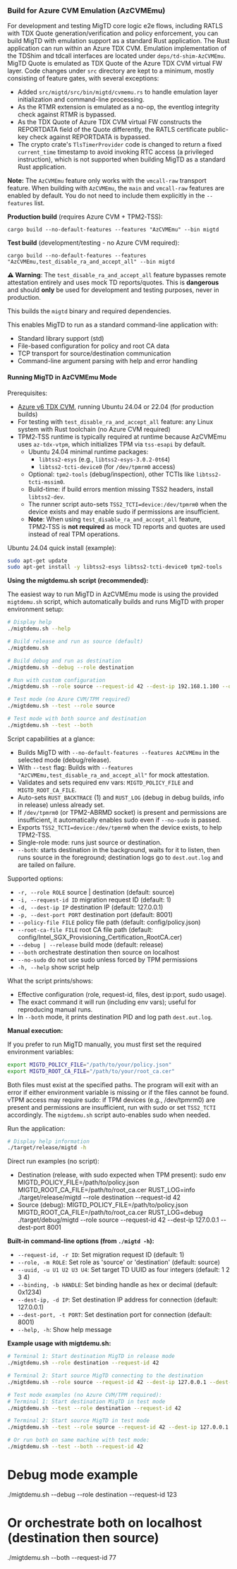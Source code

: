 ### Build for Azure CVM Emulation (AzCVMEmu)

For development and testing MigTD core logic e2e flows, including RATLS with TDX Quote generation/verification and policy enforcement, you can build MigTD with emulation support as a standard Rust application. The Rust application can run within an Azure TDX CVM. Emulation implementation of the TDShim and tdcall interfaces are located under `deps/td-shim-AzCVMEmu`. MigTD Quote is emulated as TDX Quote of the Azure TDX CVM virtual FW layer. Code changes under `src` directory are kept to a minimum, mostly consisting of feature gates, with several exceptions:

- Added `src/migtd/src/bin/migtd/cvmemu.rs` to handle emulation layer initialization and command-line processing.
- As the RTMR extension is emulated as a no-op, the eventlog integrity check against RTMR is bypassed.
- As the TDX Quote of Azure TDX CVM virtual FW constructs the REPORTDATA field of the Quote differently, the RATLS certificate public-key check against REPORTDATA is bypassed.
- The crypto crate's `TlsTimerProvider` code is changed to return a fixed `current_time` timestamp to avoid invoking RTC access (a privileged instruction), which is not supported when building MigTD as a standard Rust application.

**Note:** The `AzCVMEmu` feature only works with the `vmcall-raw` transport feature. When building with `AzCVMEmu`, the `main` and `vmcall-raw` features are enabled by default. You do not need to include them explicitly in the `--features` list.

**Production build** (requires Azure CVM + TPM2‑TSS):
```
cargo build --no-default-features --features "AzCVMEmu" --bin migtd
```

**Test build** (development/testing - no Azure CVM required):
```
cargo build --no-default-features --features "AzCVMEmu,test_disable_ra_and_accept_all" --bin migtd
```

**⚠️ Warning**: The `test_disable_ra_and_accept_all` feature bypasses remote attestation entirely and uses mock TD reports/quotes. This is **dangerous** and should **only** be used for development and testing purposes, never in production.

This builds the `migtd` binary and required dependencies.

This enables MigTD to run as a standard command-line application with:
- Standard library support (std)
- File-based configuration for policy and root CA data
- TCP transport for source/destination communication
- Command-line argument parsing with help and error handling

#### Running MigTD in AzCVMEmu Mode


Prerequisites:
- [Azure v6 TDX CVM](https://learn.microsoft.com/en-us/azure/virtual-machines/sizes/general-purpose/dcesv6-series?tabs=sizebasic), running Ubuntu 24.04 or 22.04 (for production builds)
- For testing with `test_disable_ra_and_accept_all` feature: any Linux system with Rust toolchain (no Azure CVM required)
- TPM2‑TSS runtime is typically required at runtime because AzCVMEmu uses `az-tdx-vtpm`, which initializes TPM via `tss-esapi` by default.
	- Ubuntu 24.04 minimal runtime packages:
		- `libtss2-esys` (e.g., `libtss2-esys-3.0.2-0t64`)
		- `libtss2-tcti-device0` (for `/dev/tpmrm0` access)
	- Optional: `tpm2-tools` (debug/inspection), other TCTIs like `libtss2-tcti-mssim0`.
	- Build-time: if build errors mention missing TSS2 headers, install `libtss2-dev`.
	- The runner script auto-sets `TSS2_TCTI=device:/dev/tpmrm0` when the device exists and may enable sudo if permissions are insufficient.
	- **Note**: When using `test_disable_ra_and_accept_all` feature, TPM2‑TSS is **not required** as mock TD reports and quotes are used instead of real TPM operations.

Ubuntu 24.04 quick install (example):

```bash
sudo apt-get update
sudo apt-get install -y libtss2-esys libtss2-tcti-device0 tpm2-tools
```


**Using the migtdemu.sh script (recommended):**

The easiest way to run MigTD in AzCVMEmu mode is using the provided `migtdemu.sh` script, which automatically builds and runs MigTD with proper environment setup:

```bash
# Display help
./migtdemu.sh --help

# Build release and run as source (default)
./migtdemu.sh

# Build debug and run as destination
./migtdemu.sh --debug --role destination

# Run with custom configuration
./migtdemu.sh --role source --request-id 42 --dest-ip 192.168.1.100 --dest-port 8002

# Test mode (no Azure CVM/TPM required)
./migtdemu.sh --test --role source

# Test mode with both source and destination
./migtdemu.sh --test --both
```

Script capabilities at a glance:
- Builds MigTD with `--no-default-features --features AzCVMEmu` in the selected mode (debug/release).
- With `--test` flag: Builds with `--features "AzCVMEmu,test_disable_ra_and_accept_all"` for mock attestation.
- Validates and sets required env vars: `MIGTD_POLICY_FILE` and `MIGTD_ROOT_CA_FILE`.
- Auto-sets `RUST_BACKTRACE` (1) and `RUST_LOG` (debug in debug builds, info in release) unless already set.
- If `/dev/tpmrm0` (or TPM2-ABRMD socket) is present and permissions are insufficient, it automatically enables sudo even if `--no-sudo` is passed.
- Exports `TSS2_TCTI=device:/dev/tpmrm0` when the device exists, to help TPM2-TSS.
- Single-role mode: runs just source or destination.
- `--both`: starts destination in the background, waits for it to listen, then runs source in the foreground; destination logs go to `dest.out.log` and are tailed on failure.

Supported options:
- `-r, --role ROLE`                source | destination (default: source)
- `-i, --request-id ID`            migration request ID (default: 1)
- `-d, --dest-ip IP`               destination IP (default: 127.0.0.1)
- `-p, --dest-port PORT`           destination port (default: 8001)
- `--policy-file FILE`             policy file path (default: config/policy.json)
- `--root-ca-file FILE`            root CA file path (default: config/Intel_SGX_Provisioning_Certification_RootCA.cer)
- `--debug | --release`            build mode (default: release)
- `--both`                         orchestrate destination then source on localhost
- `--no-sudo`                      do not use sudo unless forced by TPM permissions
- `-h, --help`                     show script help

What the script prints/shows:
- Effective configuration (role, request-id, files, dest ip:port, sudo usage).
- The exact command it will run (including env vars); useful for reproducing manual runs.
- In `--both` mode, it prints destination PID and log path `dest.out.log`.

**Manual execution:**

If you prefer to run MigTD manually, you must first set the required environment variables:

```bash
export MIGTD_POLICY_FILE="/path/to/your/policy.json"
export MIGTD_ROOT_CA_FILE="/path/to/your/root_ca.cer"
```

Both files must exist at the specified paths. The program will exit with an error if either environment variable is missing or if the files cannot be found. vTPM access may require sudo: if TPM devices (e.g., /dev/tpmrm0) are present and permissions are insufficient, run with sudo or set `TSS2_TCTI` accordingly. The `migtdemu.sh` script auto-enables sudo when needed.

Run the application:

```bash
# Display help information
./target/release/migtd -h
```

Direct run examples (no script):
- Destination (release, with sudo expected when TPM present):
	sudo env MIGTD_POLICY_FILE=/path/to/policy.json MIGTD_ROOT_CA_FILE=/path/to/root_ca.cer RUST_LOG=info ./target/release/migtd --role destination --request-id 42
- Source (debug):
	MIGTD_POLICY_FILE=/path/to/policy.json MIGTD_ROOT_CA_FILE=/path/to/root_ca.cer RUST_LOG=debug ./target/debug/migtd --role source --request-id 42 --dest-ip 127.0.0.1 --dest-port 8001

**Built-in command-line options (from `./migtd -h`):**
- `--request-id, -r ID`: Set migration request ID (default: 1)
- `--role, -m ROLE`: Set role as 'source' or 'destination' (default: source)
- `--uuid, -u U1 U2 U3 U4`: Set target TD UUID as four integers (default: 1 2 3 4)
- `--binding, -b HANDLE`: Set binding handle as hex or decimal (default: 0x1234)
- `--dest-ip, -d IP`: Set destination IP address for connection (default: 127.0.0.1)
- `--dest-port, -t PORT`: Set destination port for connection (default: 8001)
- `--help, -h`: Show help message

**Example usage with migtdemu.sh:**
```bash
# Terminal 1: Start destination MigTD in release mode
./migtdemu.sh --role destination --request-id 42

# Terminal 2: Start source MigTD connecting to the destination
./migtdemu.sh --role source --request-id 42 --dest-ip 127.0.0.1 --dest-port 8001

# Test mode examples (no Azure CVM/TPM required):
# Terminal 1: Start destination MigTD in test mode
./migtdemu.sh --test --role destination --request-id 42

# Terminal 2: Start source MigTD in test mode
./migtdemu.sh --test --role source --request-id 42 --dest-ip 127.0.0.1 --dest-port 8001

# Or run both on same machine with test mode:
./migtdemu.sh --test --both --request-id 42
```

# Debug mode example
./migtdemu.sh --debug --role destination --request-id 123

# Or orchestrate both on localhost (destination then source)
./migtdemu.sh --both --request-id 77
```